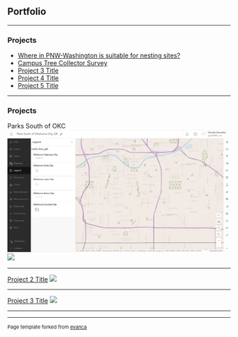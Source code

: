 ## Portfolio

---

### Projects

- [Where in PNW-Washington is suitable for nesting sites?](https://storymaps.arcgis.com/stories/adb4a08bece6402687a8dda56e28ac95)
- [Campus Tree Collector Survey](https://survey123.arcgis.com/share/50d8d1fe9b5147f8b13d10e61668a63d?portalUrl=https://uok.maps.arcgis.com)
- [Project 3 Title](http://example.com/)
- [Project 4 Title](http://example.com/)
- [Project 5 Title](http://example.com/)

---

### Projects 

Parks South of OKC[![Parks South of OKC](images/southokcparks.png)](https://arcg.is/1COC5H2)
<img src="images/dummy_thumbnail.jpg?raw=true"/>

---
[Project 2 Title](/pdf/sample_presentation.pdf)
<img src="images/dummy_thumbnail.jpg?raw=true"/>

---
[Project 3 Title](http://example.com/)
<img src="images/dummy_thumbnail.jpg?raw=true"/>

---






---
<p style="font-size:11px">Page template forked from <a href="https://github.com/evanca/quick-portfolio">evanca</a></p>
<!-- Remove above link if you don't want to attibute -->
